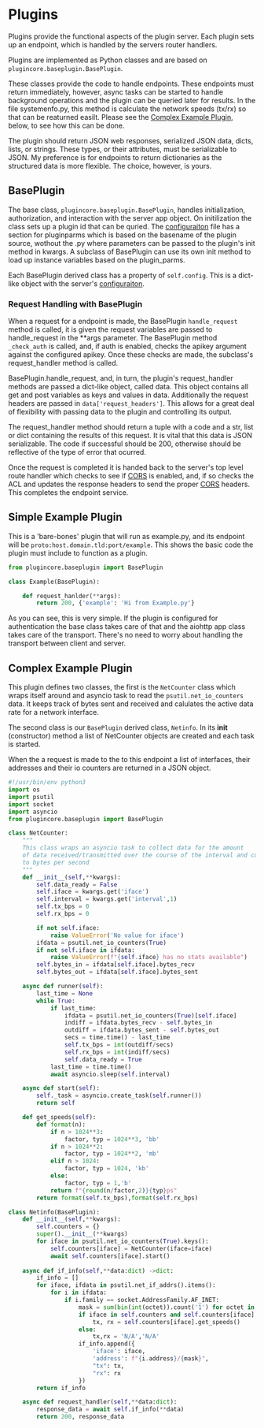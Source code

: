 # Plugins

Plugins provide the functional aspects of the plugin server. Each plugin sets up an endpoint, which is handled by the servers router handlers. 

Plugins are implemented as Python classes and are based on `plugincore.baseplugin.BasePlugin`.

These classes provide the code to handle endpoints. These endpoints must return immediately, however, async tasks can be started to handle background operations and the plugin can be queried later for results. In the file systemenfo.py, this method is calculate the network speeds (tx/rx) so that can be reaturned easilt. Please see the [Complex Example Plugin](#complex-example-plugin), below, to see how this can be done.

The plugin should return JSON web responses, serialized JSON data, dicts, lists, or strings. These types, or their attributes, must be serializable to JSON. My preference is for endpoints to return dictionaries as the structured data is more flexible. The choice, however, is yours. 

## BasePlugin

The base class, `plugincore.baseplugin.BasePlugin`, handles initialization, authorization, and interaction with the server app object. On initilization the class sets up a plugin id that can be quried. The [configuraiton](Config.md) file has a section for pluginparms which is based on the basename of the plugin source, wothout the .py where parameters can be passed to the plugin's init method in kwargs. A subclass of BasePlugin can use its own init method to load up instance variables based on the plugin_parms.

Each BasePlugin derived class has a property of `self.config`. This is a dict-like object with the server's [configuraiton](Config.md).

### Request Handling with BasePlugin

When a request for a endpoint is made, the BasePlugin `handle_request` method is called, it is given the request variables are passed to handle_request in the **args parameter. The BasePlugin method `_check_auth` is called, and, if auth is enabled, checks the apikey argument against the configured apikey. Once these checks are made, the subclass's request_handler method is called.

BasePlugin.handle_request, and, in turn, the plugin's request_handler methods are passed a dict-like object, called data. This object contains all get and post variables as keys and values in data. Additionally the request headers are passed in `data['request_headers']`. This allows for a great deal  of flexibility with passing data to the plugin and controlling its output.

The request_handler method should return a tuple with a code and a str, list or dict containing the results of this request. It is vital that this data is JSON serializable. The code if successful should be 200, otherwise should be reflective of the type of error that ocurred. 

Once the request is completed it is handed back to the server's top level route handler which checks to see if [CORS](CORS.md) is enabled, and, if so checks the ACL and updates the response headers to send the proper [CORS](CORS.md) headers. This completes the endpoint service.

## Simple Example Plugin

This is a 'bare-bones' plugin that will run as example.py, and its endpoint will be `proto:host.domain.tld:port/example`. This shows the basic code the plugin must include to function as a plugin.

```python
from plugincore.baseplugin import BasePlugin

class Example(BasePlugin):

    def request_hanlder(**args):
        return 200, {'example': 'Hi from Example.py'}

```

As you can see, this is very simple. If the plugin is configured for authentication the base class takes care of that and the aiohttp app class takes care of the transport. There's no need to worry about handling the transport between client and server. 

## Complex Example Plugin
This plugin defines two classes, the first is the `NetCounter`  class which wraps itself around and asyncio task to read the `psutil.net_io_counters` data. It keeps track of bytes sent and received and calulates the active data rate for a network interface. 

The second class is our `BasePlugin` derived class, `Netinfo`. In its __init__ (constructor) method a list of NetCounter objects are created and each task is started. 

When the a request is made to the to this endpoint a list of interfaces, their addresses and their io counters are returned in a JSON object. 

```python
#!/usr/bin/env python3
import os
import psutil
import socket
import asyncio
from plugincore.baseplugin import BasePlugin

class NetCounter:
    """
    This class wraps an asyncio task to collect data for the amount
    of data received/transmitted over the course of the interval and converts
    to bytes per second
    """
    def __init__(self,**kwargs):
        self.data_ready = False
        self.iface = kwargs.get('iface')
        self.interval = kwargs.get('interval',1)
        self.tx_bps = 0
        self.rx_bps = 0

        if not self.iface:
            raise ValueError('No value for iface')
        ifdata = psutil.net_io_counters(True)
        if not self.iface in ifdata:
            raise ValueError(f"{self.iface} has no stats available")
        self.bytes_in = ifdata[self.iface].bytes_recv
        self.bytes_out = ifdata[self.iface].bytes_sent

    async def runner(self):
        last_time = None
        while True:
            if last_time:
                ifdata = psutil.net_io_counters(True)[self.iface]
                indiff = ifdata.bytes_recv - self.bytes_in
                outdiff = ifdata.bytes_sent - self.bytes_out
                secs = time.time() - last_time
                self.tx_bps = int(outdiff/secs)
                self.rx_bps = int(indiff/secs)
                self.data_ready = True
            last_time = time.time()
            await asyncio.sleep(self.interval)

    async def start(self):
        self._task = asyncio.create_task(self.runner())
        return self

    def get_speeds(self):
        def format(n):
            if n > 1024**3:
                factor, typ = 1024**3, 'bb'
            if n > 1024**2:
                factor, typ = 1024**2, 'mb'
            elif n > 1024:
                factor, typ = 1024, 'kb'
            else:
                factor, typ = 1,'b'
            return f"{round(n/factor,2)}{typ}ps"
        return format(self.tx_bps),format(self.rx_bps)

class Netinfo(BasePlugin):
    def __init__(self,**kwargs):
        self.counters = {}
        super().__init__(**kwargs)
        for iface in psutil.net_io_counters(True).keys():
            self.counters[iface] = NetCounter(iface=iface)
            await self.counters[iface].start()
   
    async def if_info(self,**data:dict) ->dict:
        if_info = []
        for iface, ifdata in psutil.net_if_addrs().items():
            for i in ifdata:
                if i.family == socket.AddressFamily.AF_INET:
                    mask = sum(bin(int(octet)).count('1') for octet in i.netmask.split('.'))
                    if iface in self.counters and self.counters[iface].data_ready:
                        tx, rx = self.counters[iface].get_speeds()
                    else:
                        tx,rx = 'N/A','N/A'
                    if_info.append({
                        'iface': iface,
                        'address': f"{i.address}/{mask}",
                        "tx": tx,
                        "rx": rx
                    })
        return if_info

    async def request_handler(self,**data:dict):
        response_data = await self.if_info(**data)
        return 200, response_data
```

